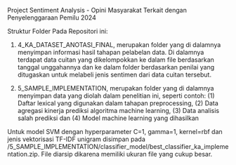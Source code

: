 Project Sentiment Analysis - Opini Masyarakat Terkait dengan Penyelenggaraan Pemilu 2024

Struktur Folder Pada Repositori ini:
1. 4_KA_DATASET_ANOTASI_FINAL, merupakan folder yang di dalamnya menyimpan informasi hasil tahapan pelabelan data. Di dalamnya terdapat data cuitan yang dikelompokkan ke dalam file berdasarkan tanggal unggahannya dan ke dalam folder berdasarkan penilai yang ditugaskan untuk melabeli jenis sentimen dari data cuitan tersebut.

2. 5_SAMPLE_IMPLEMENTATION, merupakan folder yang di dalamnya menyimpan data yang diolah dalam penelitian ini, seperti contoh: (1) Daftar lexical yang digunakan dalam tahapan preprocessing, (2) Data agregasi kinerja prediksi algoritma machine learning, (3) Data analisis salah prediksi dan (4) Model machine learning yang dihasilkan


Untuk model SVM dengan hyperparameter C=1, gamma=1, kernel=rbf dan jenis vektorisasi TF-IDF unigram disimpan pada /5_SAMPLE_IMPLEMENTATION/classifier_model/best_classifier_ka_implementation.zip. File diarsip dikarena memiliki ukuran file yang cukup besar.
